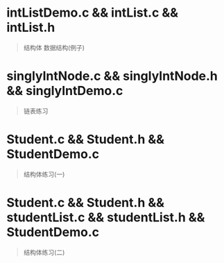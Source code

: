 # intListDemo.c && intList.c && intList.h
>结构体 数据结构(例子)

    
# singlyIntNode.c && singlyIntNode.h && singlyIntDemo.c
>链表练习

# Student.c && Student.h && StudentDemo.c
>结构体练习(一)

# Student.c && Student.h && studentList.c && studentList.h && StudentDemo.c
>结构体练习(二)
